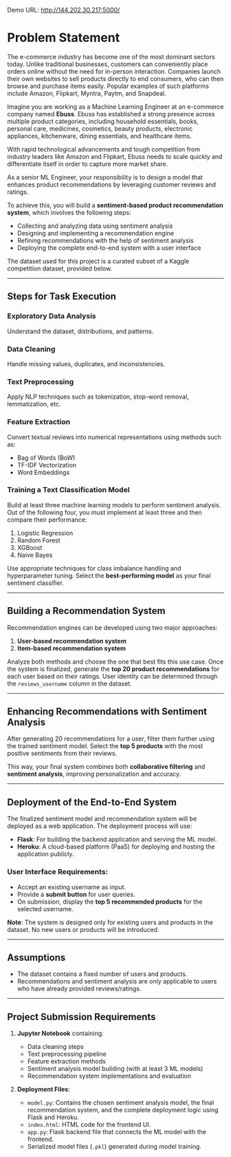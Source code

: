 Demo URL: http://144.202.30.217:5000/

# Problem Statement
The e-commerce industry has become one of the most dominant sectors today. Unlike traditional businesses, customers can conveniently place orders online without the need for in-person interaction. Companies launch their own websites to sell products directly to end consumers, who can then browse and purchase items easily. Popular examples of such platforms include Amazon, Flipkart, Myntra, Paytm, and Snapdeal.

Imagine you are working as a Machine Learning Engineer at an e-commerce company named **Ebuss**. Ebuss has established a strong presence across multiple product categories, including household essentials, books, personal care, medicines, cosmetics, beauty products, electronic appliances, kitchenware, dining essentials, and healthcare items.

With rapid technological advancements and tough competition from industry leaders like Amazon and Flipkart, Ebuss needs to scale quickly and differentiate itself in order to capture more market share.

As a senior ML Engineer, your responsibility is to design a model that enhances product recommendations by leveraging customer reviews and ratings.

To achieve this, you will build a **sentiment-based product recommendation system**, which involves the following steps:

- Collecting and analyzing data using sentiment analysis  
- Designing and implementing a recommendation engine  
- Refining recommendations with the help of sentiment analysis  
- Deploying the complete end-to-end system with a user interface  

The dataset used for this project is a curated subset of a Kaggle competition dataset, provided below.

---

## Steps for Task Execution

### Exploratory Data Analysis
Understand the dataset, distributions, and patterns.

### Data Cleaning
Handle missing values, duplicates, and inconsistencies.

### Text Preprocessing
Apply NLP techniques such as tokenization, stop-word removal, lemmatization, etc.

### Feature Extraction
Convert textual reviews into numerical representations using methods such as:
- Bag of Words (BoW)
- TF-IDF Vectorization
- Word Embeddings

### Training a Text Classification Model
Build at least three machine learning models to perform sentiment analysis. Out of the following four, you must implement at least three and then compare their performance:

1. Logistic Regression  
2. Random Forest  
3. XGBoost  
4. Naive Bayes  

Use appropriate techniques for class imbalance handling and hyperparameter tuning. Select the **best-performing model** as your final sentiment classifier.

---

## Building a Recommendation System
Recommendation engines can be developed using two major approaches:

1. **User-based recommendation system**  
2. **Item-based recommendation system**

Analyze both methods and choose the one that best fits this use case. Once the system is finalized, generate the **top 20 product recommendations** for each user based on their ratings. User identity can be determined through the `reviews_username` column in the dataset.

---

## Enhancing Recommendations with Sentiment Analysis
After generating 20 recommendations for a user, filter them further using the trained sentiment model. Select the **top 5 products** with the most positive sentiments from their reviews.  

This way, your final system combines both **collaborative filtering** and **sentiment analysis**, improving personalization and accuracy.

---

## Deployment of the End-to-End System
The finalized sentiment model and recommendation system will be deployed as a web application. The deployment process will use:

- **Flask**: For building the backend application and serving the ML model.  
- **Heroku**: A cloud-based platform (PaaS) for deploying and hosting the application publicly.

### User Interface Requirements:
- Accept an existing username as input.  
- Provide a **submit button** for user queries.  
- On submission, display the **top 5 recommended products** for the selected username.  

**Note**: The system is designed only for existing users and products in the dataset. No new users or products will be introduced.

---

## Assumptions
- The dataset contains a fixed number of users and products.  
- Recommendations and sentiment analysis are only applicable to users who have already provided reviews/ratings.  

---

## Project Submission Requirements
1. **Jupyter Notebook** containing:  
   - Data cleaning steps  
   - Text preprocessing pipeline  
   - Feature extraction methods  
   - Sentiment analysis model building (with at least 3 ML models)  
   - Recommendation system implementations and evaluation  

2. **Deployment Files**:  
   - `model.py`: Contains the chosen sentiment analysis model, the final recommendation system, and the complete deployment logic using Flask and Heroku.  
   - `index.html`: HTML code for the frontend UI.  
   - `app.py`: Flask backend file that connects the ML model with the frontend.  
   - Serialized model files (`.pkl`) generated during model training.  
